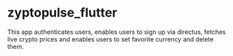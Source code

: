 # zyptopulse_flutter
This app authenticates users, enables users to sign up via directus, fetches live crypto prices and enables users to set favorite currency and delete them.
